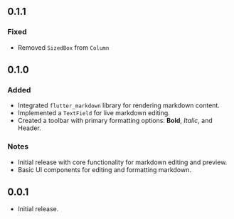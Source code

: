 ## 0.1.1

### Fixed
- Removed `SizedBox` from `Column`

## 0.1.0

### Added
- Integrated `flutter_markdown` library for rendering markdown content.
- Implemented a `TextField` for live markdown editing.
- Created a toolbar with primary formatting options: **Bold**, *Italic*, and Header.

### Notes
- Initial release with core functionality for markdown editing and preview.
- Basic UI components for editing and formatting markdown.

## 0.0.1

* Initial release.
